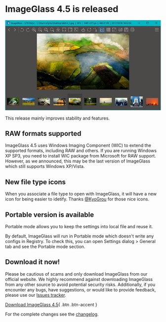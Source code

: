 # ImageGlass 4.5 is released
![ImageGlass 4.5](https://github.com/ImageGlass/config/blob/main/screenshots/v4.5/4.5_1.jpg?raw=true)

This release mainly improves stability and features.

## RAW formats supported
ImageGlass 4.5 uses Windows Imaging Component (WIC) to extend the supported formats, including RAW and others. 
If you are running Windows XP SP3, you need to install WIC package from Microsoft for RAW support. However, as we announced, this may be the last version of ImageGlass which still supports Windows XP/Vista.


## New file type icons
When you associate a file type to open with ImageGlass, it will have a new icon for being easier to idetify. Thanks [@KyoGrou](https://github.com/d2phap/ImageGlass/issues/217) for those nice icons.


## Portable version is available
Portable mode allows you to keep the settings into local file and reuse it. 

By default, ImageGlass will run in Portable mode which doesn't write any configs in Registry. To check this, you can open Settings dialog > General tab and see the Portable mode section.


## Download it now!
Please be cautious of scams and only download ImageGlass from our official website. We highly recommend against downloading ImageGlass from any other source to avoid potential security risks. Additionally, if you encounter any bugs, have suggestions, or would like to provide feedback, please use our [Issues tracker](https://github.com/d2phap/ImageGlass/issues).

[Download ImageGlass 4.5](https://imageglass.org/release/imageglass-4-5-11-27-22){ .btn .btn-accent }

For the complete changes see the [changelog](https://github.com/d2phap/ImageGlass/releases/tag/4.5.11.27).
